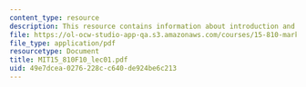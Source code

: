 ```yaml
---
content_type: resource
description: This resource contains information about introduction and company analysis.
file: https://ol-ocw-studio-app-qa.s3.amazonaws.com/courses/15-810-marketing-management-fall-2010/49e7dcea0276228cc640de924be6c213_MIT15_810F10_lec01.pdf
file_type: application/pdf
resourcetype: Document
title: MIT15_810F10_lec01.pdf
uid: 49e7dcea-0276-228c-c640-de924be6c213
---
```

